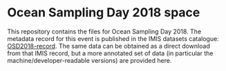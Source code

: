 # Ocean Sampling Day 2018 space

This repository contains the files for Ocean Sampling Day 2018. The metadata record for this event is published in the IMIS datasets catalogue: [OSD2018-record](https://www.vliz.be/en/imis?module=dataset&dasid=7916). The same data can be obtained as a direct download from that IMIS record, but a more annotated set of data (in particular the machine/developer-readable versions) are provided here. 
